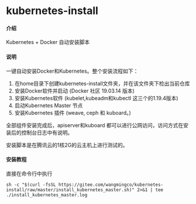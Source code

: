# kubernetes-install

#### 介绍
Kubernetes  + Docker 自动安装脚本

#### 说明
一键自动安装Docker和Kubernetes。整个安装流程如下：
1. 在home目录下创建kubernetes-install文件夹，并在该文件夹下检出当前仓库
2. 安装Docker软件并启动 (Docker 社区 19.03.14 版本)
3. 安装Kubernetes软件 (kubelet,kubeadm和kubectl 这三个的1.19.4版本)
4. 启动Kubernetes Master 节点
5. 安装Kubernetes 插件 (weave, ceph 和 kuboard。)

全部组件安装完成后，apiserver和kuboard 都可以进行公网访问，访问方式在安装后的控制台日志中有说明。

安装脚本是在腾讯云的1核2G的云主机上进行测试的。

#### 安装教程

直接在命令行中执行
```
sh -c "$(curl -fsSL https://gitee.com/wangmingco/kubernetes-install/raw/master/install_kubernetes_master.sh)" 2>&1 | tee  ./install_kubernetes_master.log
```
